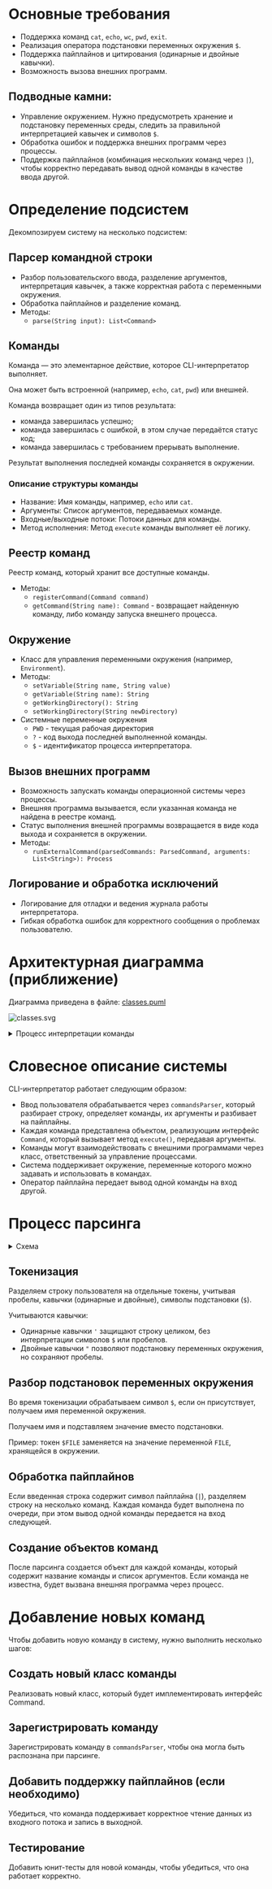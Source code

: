 # Основные требования

- Поддержка команд `cat`, `echo`, `wc`, `pwd`, `exit`.
- Реализация оператора подстановки переменных окружения `$`.
- Поддержка пайплайнов и цитирования (одинарные и двойные кавычки).
- Возможность вызова внешних программ.

## Подводные камни:

- Управление окружением. Нужно предусмотреть хранение и подстановку переменных среды, следить за правильной
  интерпретацией кавычек и символов `$`.
- Обработка ошибок и поддержка внешних программ через процессы.
- Поддержка пайплайнов (комбинация нескольких команд через `|`), чтобы корректно передавать вывод одной команды в
  качестве ввода другой.

# Определение подсистем

Декомпозируем систему на несколько подсистем:

## Парсер командной строки

- Разбор пользовательского ввода, разделение аргументов, интерпретация кавычек, а также корректная
  работа с переменными окружения.
- Обработка пайплайнов и разделение команд.
- Методы:
    - `parse(String input): List<Command>`

## Команды

Команда — это элементарное действие, которое CLI-интерпретатор выполняет.

Она может быть встроенной (например, `echo`, `cat`, `pwd`) или внешней.

Команда возвращает один из типов результата:

* команда завершилась успешно;
* команда завершилась с ошибкой, в этом случае передаётся статус код;
* команда завершилась с требованием прерывать выполнение.

Результат выполнения последней команды сохраняется в окружении.

### Описание структуры команды

* Название: Имя команды, например, `echo` или `cat`.
* Аргументы: Список аргументов, передаваемых команде.
* Входные/выходные потоки: Потоки данных для команды.
* Метод исполнения: Метод `execute` команды выполняет её логику.

## Реестр команд

Реестр команд, который хранит все доступные команды.

- Методы:
    - `registerCommand(Command command)`
    - `getCommand(String name): Command` - возвращает найденную команду, либо команду запуска внешнего процесса.

## Окружение

- Класс для управления переменными окружения (например, `Environment`).
- Методы:
    - `setVariable(String name, String value)`
    - `getVariable(String name): String`
    - `getWorkingDirectory(): String`
    - `setWorkingDirectory(String newDirectory)`
- Системные переменные окружения
    - `PWD` - текущая рабочая директория
    - `?` - код выхода последней выполненной команды.
    - `$` - идентификатор процесса интерпретатора.

## Вызов внешних программ

- Возможность запускать команды операционной системы через процессы.
- Внешняя программа вызывается, если указанная команда не найдена в реестре команд.
- Статус выполнения внешней программы возвращается в виде кода выхода и сохраняется в окружении.
- Методы:
    - `runExternalCommand(parsedCommands: ParsedCommand, arguments: List<String>): Process`

## Логирование и обработка исключений

- Логирование для отладки и ведения журнала работы интерпретатора.
- Гибкая обработка ошибок для корректного сообщения о проблемах пользователю.

# Архитектурная диаграмма (приближение)

Диаграмма приведена в файле: [classes.puml](classes.puml)

![classes.svg](images/classes.svg)

<details>
  <summary>Процесс интерпретации команды</summary>

![parsing.svg](images/parsing.svg)

</details>

# Словесное описание системы

CLI-интерпретатор работает следующим образом:

- Ввод пользователя обрабатывается через `commandsParser`, который разбирает строку, определяет команды, их аргументы и
  разбивает на пайплайны.
- Каждая команда представлена объектом, реализующим интерфейс `Command`, который вызывает метод `execute()`, передавая
  аргументы.
- Команды могут взаимодействовать с внешними программами через класс, ответственный за управление процессами.
- Система поддерживает окружение, переменные которого можно задавать и использовать в командах.
- Оператор пайплайна передает вывод одной команды на вход другой.

# Процесс парсинга

<details>
  <summary>Схема</summary>

![parsing.svg](images/parsing.svg)

</details>

## Токенизация

Разделяем строку пользователя на отдельные токены, учитывая пробелы,
кавычки (одинарные и двойные), символы подстановки (`$`).

Учитываются кавычки:

* Одинарные кавычки `'` защищают строку целиком, без интерпретации символов `$` или пробелов.
* Двойные кавычки `"` позволяют подстановку переменных окружения, но сохраняют пробелы.

## Разбор подстановок переменных окружения

Во время токенизации обрабатываем символ `$`, если он присутствует, получаем имя переменной окружения.

Получаем имя и подставляем значение вместо подстановки.

Пример: токен `$FILE` заменяется на значение переменной `FILE`, хранящейся в окружении.

## Обработка пайплайнов

Если введенная строка содержит символ пайплайна (`|`), разделяем строку на несколько команд.
Каждая команда будет выполнена по очереди, при этом вывод одной команды передается на вход следующей.

## Создание объектов команд

После парсинга создается объект для каждой команды, который содержит название команды и список аргументов.
Если команда не известна, будет вызвана внешняя программа через процесс.

# Добавление новых команд

Чтобы добавить новую команду в систему, нужно выполнить несколько шагов:

## Создать новый класс команды

Реализовать новый класс, который будет имплементировать интерфейс Command.

## Зарегистрировать команду

Зарегистрировать команду в `commandsParser`, чтобы она могла быть распознана при парсинге.

## Добавить поддержку пайплайнов (если необходимо)

Убедиться, что команда поддерживает корректное чтение данных из входного потока и запись в выходной.

## Тестирование

Добавить юнит-тесты для новой команды, чтобы убедиться, что она работает корректно.